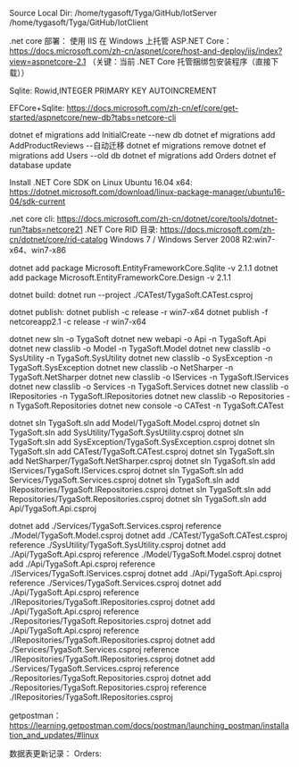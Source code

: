 
Source Local Dir:
/home/tygasoft/Tyga/GitHub/IotServer
/home/tygasoft/Tyga/GitHub/IotClient

.net core 部署：
使用 IIS 在 Windows 上托管 ASP.NET Core：
https://docs.microsoft.com/zh-cn/aspnet/core/host-and-deploy/iis/index?view=aspnetcore-2.1 （关键：当前 .NET Core 托管捆绑包安装程序（直接下载））

Sqlite:
Rowid,INTEGER PRIMARY KEY AUTOINCREMENT

EFCore+Sqlite:
https://docs.microsoft.com/zh-cn/ef/core/get-started/aspnetcore/new-db?tabs=netcore-cli

dotnet ef migrations add InitialCreate  --new db
dotnet ef migrations add AddProductReviews  --自动迁移
dotnet ef migrations remove
dotnet ef migrations add Users  --old db
dotnet ef migrations add Orders 
dotnet ef database update

Install .NET Core SDK on Linux Ubuntu 16.04 x64:
https://dotnet.microsoft.com/download/linux-package-manager/ubuntu16-04/sdk-current

.net core cli:
https://docs.microsoft.com/zh-cn/dotnet/core/tools/dotnet-run?tabs=netcore21
.NET Core RID 目录:
https://docs.microsoft.com/zh-cn/dotnet/core/rid-catalog
Windows 7 / Windows Server 2008 R2:win7-x64、win7-x86

dotnet add package Microsoft.EntityFrameworkCore.Sqlite -v 2.1.1
dotnet add package Microsoft.EntityFrameworkCore.Design -v 2.1.1

dotnet build:
dotnet run --project ./CATest/TygaSoft.CATest.csproj

dotnet publish:
dotnet publish -c release -r win7-x64 
dotnet publish -f netcoreapp2.1 -c release -r win7-x64 

dotnet new sln -o TygaSoft
dotnet new webapi -o Api -n TygaSoft.Api
dotnet new classlib -o Model -n TygaSoft.Model
dotnet new classlib -o SysUtility -n TygaSoft.SysUtility
dotnet new classlib -o SysException -n TygaSoft.SysException
dotnet new classlib -o NetSharper -n TygaSoft.NetSharper
dotnet new classlib -o IServices -n TygaSoft.IServices
dotnet new classlib -o Services -n TygaSoft.Services
dotnet new classlib -o IRepositories -n TygaSoft.IRepositories
dotnet new classlib -o Repositories -n TygaSoft.Repositories
dotnet new console -o CATest -n TygaSoft.CATest

dotnet sln TygaSoft.sln add Model/TygaSoft.Model.csproj
dotnet sln TygaSoft.sln add SysUtility/TygaSoft.SysUtility.csproj
dotnet sln TygaSoft.sln add SysException/TygaSoft.SysException.csproj
dotnet sln TygaSoft.sln add CATest/TygaSoft.CATest.csproj
dotnet sln TygaSoft.sln add NetSharper/TygaSoft.NetSharper.csproj
dotnet sln TygaSoft.sln add IServices/TygaSoft.IServices.csproj
dotnet sln TygaSoft.sln add Services/TygaSoft.Services.csproj
dotnet sln TygaSoft.sln add IRepositories/TygaSoft.IRepositories.csproj
dotnet sln TygaSoft.sln add Repositories/TygaSoft.Repositories.csproj
dotnet sln TygaSoft.sln add Api/TygaSoft.Api.csproj

dotnet add ./Services/TygaSoft.Services.csproj reference ./Model/TygaSoft.Model.csproj 
dotnet add ./CATest/TygaSoft.CATest.csproj reference ./SysUtility/TygaSoft.SysUtility.csproj
dotnet add ./Api/TygaSoft.Api.csproj reference ./Model/TygaSoft.Model.csproj 
dotnet add ./Api/TygaSoft.Api.csproj reference ./IServices/TygaSoft.IServices.csproj 
dotnet add ./Api/TygaSoft.Api.csproj reference ./Services/TygaSoft.Services.csproj 
dotnet add ./Api/TygaSoft.Api.csproj reference ./IRepositories/TygaSoft.IRepositories.csproj 
dotnet add ./Api/TygaSoft.Api.csproj reference ./Repositories/TygaSoft.Repositories.csproj 
dotnet add ./Api/TygaSoft.Api.csproj reference ./IRepositories/TygaSoft.IRepositories.csproj 
dotnet add ./Services/TygaSoft.Services.csproj reference ./IRepositories/TygaSoft.IRepositories.csproj 
dotnet add ./Services/TygaSoft.Services.csproj reference ./Repositories/TygaSoft.Repositories.csproj 
dotnet add ./Repositories/TygaSoft.Repositories.csproj reference ./IRepositories/TygaSoft.IRepositories.csproj 

getpostman：
https://learning.getpostman.com/docs/postman/launching_postman/installation_and_updates/#linux

数据表更新记录：
Orders: